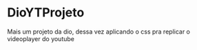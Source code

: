 # DioYTProjeto
Mais um projeto da dio, dessa vez aplicando o css pra replicar o videoplayer do youtube

